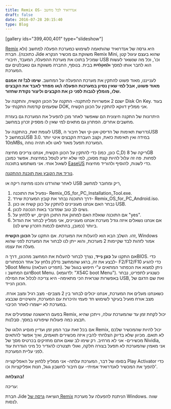 ```yaml
---
title: Remix OS- אנדרואיד לכל מחשב
draft: false
date: 2016-07-28 20:15:40
type: Blog
---
```

\[gallery ids="399,400,401" type="slideshow"\]

[Remix](http://www.jide.com/remixos) היא גרסה של אנדרואיד שהותאמה לשימוש
כמערכת הפעלה למחשב (ולא כתוכנה). חברת Jide משווקת גם מכשיר הנקרא Remix
Mini, שהוא בעצם עיגול קטן שמכיל בתוכו את מערכת ההפעלה, המעבד, חיבורי USB
וכו', וכל מה שנשאר לעשות הוא לחבר אותו למסך ~~ולמקלדת~~ בבית. בנוסף,
החברה משווקת גם טאבלטים עם המערכת.

לענייננו, מאוד פשוט להתקין את מערכת ההפעלה על המחשב.
**שימו לב\! זה אמנם מאוד פשוט, אבל למי שאין
נסיון במערכות הפעלה ו/או מפחד לאבד את הקבצים שלו, מומלץ לגבות לפני כן את
הקבצים וליצור נקודת שחזור.**

ישנם 2 אפשרויות להתקנה- התקנה על הכונן
הקשיח, והתקנה על Disk On Key. בעוד שפעמים קודמות התקנתי על DOK, אני
ממליץ דווקא להתקין על הכונן הקשיח.

היתרונות של התקנה חיצונית הם שאפשר לאחר מכן להפעיל את המערכת גם בעזרת
מחשבים אחרים. הפתרון גם מתאים למי שאין לו מספיק זכרון במחשב.

לעומת זאת, בהתקנה על USB, נדרשת תאימות של הדיסק-און-קי ושל חיבור הUSB
במחשב לUSB 3.0. במידה ואין תאימות כזאת, וקצב העברת הקבצים איטי יותר
מ10MBs, המערכת תפעל מאוד לאט ולא תהיה נוחה.

כדי להתקין על הכונן הקשיח, אנחנו צריכים מחיצה (כונן, כמו C,D) ריקה של
8GB לפחות. פה זה עלול להיות קצת מסוכן, למי שלא יודע לטפל במחיצות. אפשר
כמובן לשאול אותי. אני משתמש בתוכנה
[EaseUS](http://www.partition-tool.com/download.htm) כדי לשנות, להוסיף
ולהוריד מחיצות.

[נוריד את הקובץ ואת תוכנת
ההתקנה](http://www.jide.com/remixos-for-pc#downloadNow).

לאחר שהורדנו והכנו מחיצה ריקה או USB ריק ומחובר למחשב,

1.  נפעיל את התוכנה- Remix\_OS\_for\_PC\_Installation\_Tool.exe.
2.  דרך התוכנה נבחר את קובץ המערכת
    שירד- Remix\_OS\_for\_PC\_Android.iso.
3.  נבחר האם אנחנו מעוניינים להתקין על כונן קשיח או כונן USB.
4.  נשים לב טוב שמדובר באות הנכונה לכונן.
5.  אם התוכנה שואלת האם למחוק את התוכן הקיים, יש ללחוץ על "yes".
6.  אם אנחנו נשאלים איזה גודל מערכת אנחנו מעוניינים, אני ממליץ לבחור את
    הגדול ביותר (כמובן, בהתאם לכמות הזכרון שיש לנו).

זהו. השלב הבא הוא להעלות את המערכת. אם התקנו על **הכונן הקשיח**, Windows
אמור לזהות לבד שקיימות 2 מערכות, והוא ייתן לנו לבחור את המערכת לפני שהוא
מעלה את עצמו.

אם התקנו על **כונן נייד**, נצרך לבחור להעלות את המחשב מהכונן, דרך הBIOS.
כדי לבצע את זה, ברגע שהמחשב נדלק נלחץ על אחד הכפתורים- F2/F12/F10 כדי
להגיע לBoot Menu (תפריט העלאה). ניתן למצוא את הכפתור המתאים ע"י חיפוש
בגוגל של דגם המחשב וBoot Menu. (לדוגמא: "X54C boot Menu"). כשנגיע
לתפריט, נבחר באפשרות שנראית הכי מתאימה- היא צריכה לכלול את המילה
USB, ואת שם הדגם של הכונן הנייד.

כשאנחנו מעלים את המערכת, אנחנו יכולים לבחור בין 2 מצבים- מצב רגיל ומצב
אורח. מצב אורח מועיל בעיקר לשימוש חד פעמי והיכרות עם המערכת, והשינויים
שנבצע במערכת לא יישמרו לאחר הכיבוי.

בפעם הראשונה שמפעילים את Remix, יכול לקחת זמן עד שהמערכת עולה, וייתכן
שהיא תבצע כמה פעולות שיפורטו במסך. סבלנות.

אם בכל זאת עבר המון זמן ועדיין מוםיע הלוגו של Remix, יכול להיות שהמכשיר
שלכם לא תואם. מכיוון שלא בדיוק הצלחתי להבין איזה מכשירים תואמים, ואיך
אפשר להתאים מכשירים- אני לא מרחיב. רק שימו לב שאם אתם מחזיקים בכרטיס
מסך של Nividia, אני מאמין שהמערכת לא תפעל בצורה חלקה, ואולי תצטרכו
להגדיר כל מיני הגדרות עוד לפני עליית המערכת.

בסופו של דבר, המערכת עלתה- אני ממליץ ללחוץ על האפליקצייה Play Activator
כדי להפוך את המכשיר לאנדרואיד אמיתי- עם חיבור לחשבון גוגל, חנות
אפליקציות וכו'.

**בהצלחה\!**

עריכה:

חברת Jide הוציאה [גרסה של Remix](http://www.jide.com/remixos-player)
הניתנת להפעלה על מערכת Windows. שווה לנסות.
